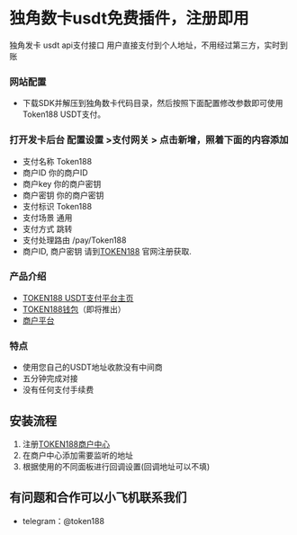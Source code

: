 # 独角数卡usdt免费插件，注册即用
独角发卡 usdt api支付接口 用户直接支付到个人地址，不用经过第三方，实时到账
### 网站配置
 - 下载SDK并解压到独角数卡代码目录，然后按照下面配置修改参数即可使用Token188 USDT支付。

### 打开发卡后台 配置设置 >支付网关 > 点击新增，照着下面的内容添加
 - 支付名称	Token188
- 商户ID	你的商户ID
- 商户key 你的商户密钥
- 商户密钥	你的商户密钥
- 支付标识	Token188
- 支付场景	通用
- 支付方式	跳转
- 支付处理路由	/pay/Token188
 - 商户ID, 商户密钥  请到[TOKEN188](https://www.token188.com/) 官网注册获取.

### 产品介绍

 - [TOKEN188 USDT支付平台主页](https://www.token188.com)
 - [TOKEN188钱包](https://www.token188.com)（即将推出）
 - [商户平台](https://www.token188.com/manager)
### 特点
 - 使用您自己的USDT地址收款没有中间商
 - 五分钟完成对接
 - 没有任何支付手续费

## 安装流程
1. 注册[TOKEN188商户中心](https://mar.token188.com/)
2. 在商户中心添加需要监听的地址
3. 根据使用的不同面板进行回调设置(回调地址可以不填)


## 有问题和合作可以小飞机联系我们
 - telegram：@token188
